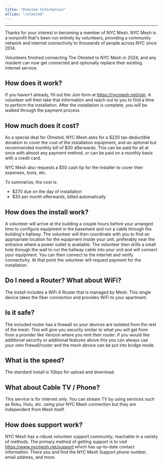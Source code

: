 ```yaml
---
title: "Olmsted Information"
allias: "/olmsted"
---
```


---
Thanks for your interest in becoming a member of NYC Mesh. NYC Mesh is a nonprofit that's been run entirely by volunteers, providing a community network and internet connectivity to thousands of people across NYC since 2014.

Volunteers finished connecting The Olmsted to NYC Mesh in 2024, and any resident can now get connected and optionally replace their existing internet service.

## How does it work?
If you haven't already, fill out the Join form at https://nycmesh.net/join. A volunteer will then take that information and reach out to you to find a time to perform the installation. After the installation is complete, you will be walked through the payment process

## How much does it cost?
As a special deal for Olmsted, NYC Mesh asks for a $220 tax-deductible donation to cover the cost of the installation equipment, and an optional but recommended monthly bill of $30 afterwards. This can be paid for all at once with almost any payment method, or can be paid on a monthly basis with a credit card.

NYC Mesh also requests a $50 cash tip for the installer to cover their expenses, tools, etc.

To summarize, the cost is:

- $270 due on the day of installation
- $30 per month afterwards, billed automatically

## How does the install work?
A volunteer will arrive at the building a couple hours before your arranged time to configure equipment in the basement and run a cable through the building's hallway. The volunteer will then coordinate with you to find an appropriate location for the equipment inside your unit, preferably near the entrance where a power outlet is available. The volunteer then drills a small hole through the wall to run the hallway cable into your unit and will connect your equipment. You can then connect to the internet and verify connectivity. At that point the volunteer will request payment for the installation.

## Do I need a Router? What about WiFi?
The install includes a WiFi 6 Router that is managed by Mesh.  This single device takes the fiber connection and provides WiFi to your apartment. 

## Is it safe?
The included router has a firewall so your devices are isolated from the rest of the mesh.  This will give you security similar to what you will get from from a provider like Verizon where you rent their router.  If you would like additional security or additional features above this you can always use your own firewall/router and the mesh device can be put into bridge mode.

## What is the speed?
The standard install is 1Gbps for upload and download.

## What about Cable TV / Phone?
This service is for internet only.  You can stream TV by using services such as Roku, Hulu, etc. using your NYC Mesh connection but they are independent from Mesh itself.

## How does support work?
NYC Mesh has a robust volunteer support community, reachable in a variety of methods. The primary method of getting support is to visit https://www.nycmesh.net/support which has up-to-date contact information. There you and find the NYC Mesh Support phone number, email address, and more.
